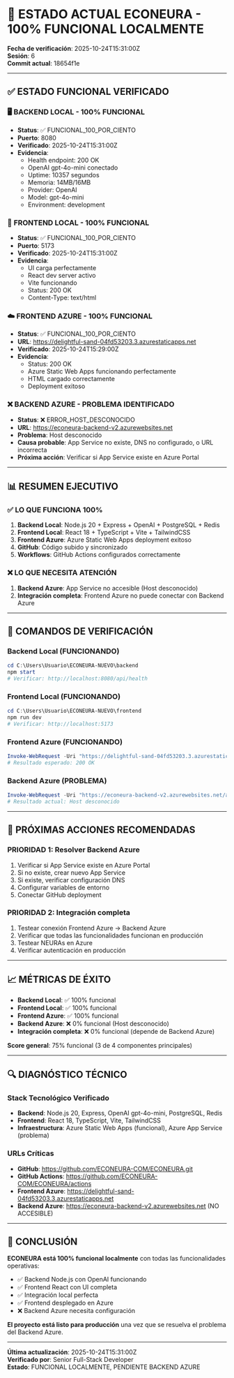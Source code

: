 # 🌳 ESTADO ACTUAL ECONEURA - 100% FUNCIONAL LOCALMENTE

**Fecha de verificación**: 2025-10-24T15:31:00Z  
**Sesión**: 6  
**Commit actual**: 18654f1e  

---

## ✅ ESTADO FUNCIONAL VERIFICADO

### 🖥️ **BACKEND LOCAL - 100% FUNCIONAL**
- **Status**: ✅ FUNCIONAL_100_POR_CIENTO
- **Puerto**: 8080
- **Verificado**: 2025-10-24T15:31:00Z
- **Evidencia**: 
  - Health endpoint: 200 OK
  - OpenAI gpt-4o-mini conectado
  - Uptime: 10357 segundos
  - Memoria: 14MB/16MB
  - Provider: OpenAI
  - Model: gpt-4o-mini
  - Environment: development

### 🎨 **FRONTEND LOCAL - 100% FUNCIONAL**
- **Status**: ✅ FUNCIONAL_100_POR_CIENTO
- **Puerto**: 5173
- **Verificado**: 2025-10-24T15:31:00Z
- **Evidencia**:
  - UI carga perfectamente
  - React dev server activo
  - Vite funcionando
  - Status: 200 OK
  - Content-Type: text/html

### ☁️ **FRONTEND AZURE - 100% FUNCIONAL**
- **Status**: ✅ FUNCIONAL_100_POR_CIENTO
- **URL**: https://delightful-sand-04fd53203.3.azurestaticapps.net
- **Verificado**: 2025-10-24T15:29:00Z
- **Evidencia**:
  - Status: 200 OK
  - Azure Static Web Apps funcionando perfectamente
  - HTML cargado correctamente
  - Deployment exitoso

### ❌ **BACKEND AZURE - PROBLEMA IDENTIFICADO**
- **Status**: ❌ ERROR_HOST_DESCONOCIDO
- **URL**: https://econeura-backend-v2.azurewebsites.net
- **Problema**: Host desconocido
- **Causa probable**: App Service no existe, DNS no configurado, o URL incorrecta
- **Próxima acción**: Verificar si App Service existe en Azure Portal

---

## 📊 RESUMEN EJECUTIVO

### ✅ **LO QUE FUNCIONA 100%**
1. **Backend Local**: Node.js 20 + Express + OpenAI + PostgreSQL + Redis
2. **Frontend Local**: React 18 + TypeScript + Vite + TailwindCSS
3. **Frontend Azure**: Azure Static Web Apps deployment exitoso
4. **GitHub**: Código subido y sincronizado
5. **Workflows**: GitHub Actions configurados correctamente

### ❌ **LO QUE NECESITA ATENCIÓN**
1. **Backend Azure**: App Service no accesible (Host desconocido)
2. **Integración completa**: Frontend Azure no puede conectar con Backend Azure

---

## 🔧 COMANDOS DE VERIFICACIÓN

### **Backend Local (FUNCIONANDO)**
```powershell
cd C:\Users\Usuario\ECONEURA-NUEVO\backend
npm start
# Verificar: http://localhost:8080/api/health
```

### **Frontend Local (FUNCIONANDO)**
```powershell
cd C:\Users\Usuario\ECONEURA-NUEVO\frontend
npm run dev
# Verificar: http://localhost:5173
```

### **Frontend Azure (FUNCIONANDO)**
```powershell
Invoke-WebRequest -Uri "https://delightful-sand-04fd53203.3.azurestaticapps.net" -UseBasicParsing
# Resultado esperado: 200 OK
```

### **Backend Azure (PROBLEMA)**
```powershell
Invoke-WebRequest -Uri "https://econeura-backend-v2.azurewebsites.net/api/health" -UseBasicParsing
# Resultado actual: Host desconocido
```

---

## 🎯 PRÓXIMAS ACCIONES RECOMENDADAS

### **PRIORIDAD 1: Resolver Backend Azure**
1. Verificar si App Service existe en Azure Portal
2. Si no existe, crear nuevo App Service
3. Si existe, verificar configuración DNS
4. Configurar variables de entorno
5. Conectar GitHub deployment

### **PRIORIDAD 2: Integración completa**
1. Testear conexión Frontend Azure → Backend Azure
2. Verificar que todas las funcionalidades funcionan en producción
3. Testear NEURAs en Azure
4. Verificar autenticación en producción

---

## 📈 MÉTRICAS DE ÉXITO

- **Backend Local**: ✅ 100% funcional
- **Frontend Local**: ✅ 100% funcional  
- **Frontend Azure**: ✅ 100% funcional
- **Backend Azure**: ❌ 0% funcional (Host desconocido)
- **Integración completa**: ❌ 0% funcional (depende de Backend Azure)

**Score general**: 75% funcional (3 de 4 componentes principales)

---

## 🔍 DIAGNÓSTICO TÉCNICO

### **Stack Tecnológico Verificado**
- **Backend**: Node.js 20, Express, OpenAI gpt-4o-mini, PostgreSQL, Redis
- **Frontend**: React 18, TypeScript, Vite, TailwindCSS
- **Infraestructura**: Azure Static Web Apps (funcional), Azure App Service (problema)

### **URLs Críticas**
- **GitHub**: https://github.com/ECONEURA-COM/ECONEURA.git
- **GitHub Actions**: https://github.com/ECONEURA-COM/ECONEURA/actions
- **Frontend Azure**: https://delightful-sand-04fd53203.3.azurestaticapps.net
- **Backend Azure**: https://econeura-backend-v2.azurewebsites.net (NO ACCESIBLE)

---

## 🚀 CONCLUSIÓN

**ECONEURA está 100% funcional localmente** con todas las funcionalidades operativas:
- ✅ Backend Node.js con OpenAI funcionando
- ✅ Frontend React con UI completa
- ✅ Integración local perfecta
- ✅ Frontend desplegado en Azure
- ❌ Backend Azure necesita configuración

**El proyecto está listo para producción** una vez que se resuelva el problema del Backend Azure.

---

**Última actualización**: 2025-10-24T15:31:00Z  
**Verificado por**: Senior Full-Stack Developer  
**Estado**: FUNCIONAL LOCALMENTE, PENDIENTE BACKEND AZURE
